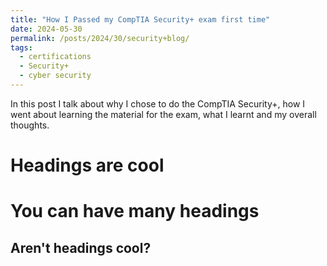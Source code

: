 ```yaml
---
title: "How I Passed my CompTIA Security+ exam first time"
date: 2024-05-30
permalink: /posts/2024/30/security+blog/
tags:
  - certifications
  - Security+
  - cyber security
---
```


In this post I talk about why I chose to do the CompTIA Security+, how I went about learning the material for the exam, what I learnt and my overall thoughts.

# Headings are cool

# You can have many headings

## Aren't headings cool?
